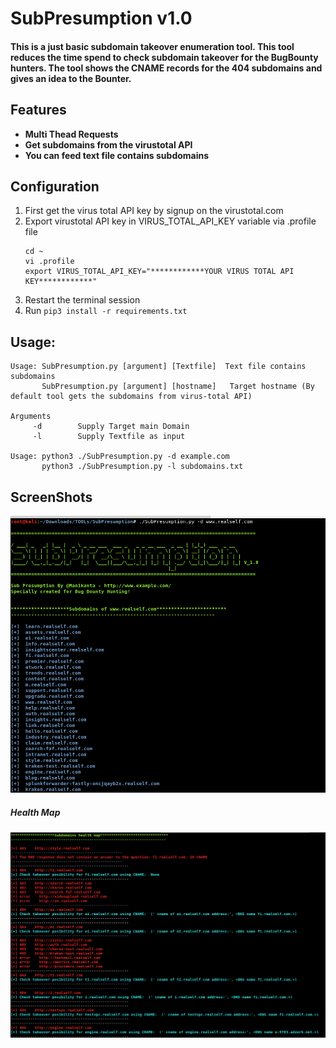 # SubPresumption v1.0
#### This is a just basic subdomain takeover enumeration tool. This tool reduces the time spend to check subdomain takeover for the BugBounty hunters. The tool shows the CNAME records for the 404 subdomains and gives an idea to the Bounter.

## Features 
  * __Multi Thead Requests__
  * __Get subdomains from the virustotal API__
  * __You can feed text file contains subdomains__
  
## Configuration
1. First get the virus total API key by signup on the virustotal.com
2. Export virustotal API key in VIRUS_TOTAL_API_KEY variable via .profile file
   ```
   cd ~
   vi .profile
   export VIRUS_TOTAL_API_KEY="************YOUR VIRUS TOTAL API KEY************"
   ```
3. Restart the terminal session
4. Run ``` pip3 install -r requirements.txt ```

## Usage:
```
Usage: SubPresumption.py [argument] [Textfile]  Text file contains subdomains
       SubPresumption.py [argument] [hostname]   Target hostname (By default tool gets the subdomains from virus-total API)

Arguments
     -d        Supply Target main Domain
     -l        Supply Textfile as input

Usage: python3 ./SubPresumption.py -d example.com
       python3 ./SubPresumption.py -l subdomains.txt 
```
## ScreenShots
![screenshot1](https://github.com/securITymania/SubPresumption/blob/master/screenshots/SubPresumption.png)

##### Health Map 
![screenshot2](https://github.com/securITymania/SubPresumption/blob/master/screenshots/SubPresumption%20health%20map.png)
